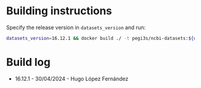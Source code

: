 # Building instructions

Specify the release version in `datasets_version` and run:

```bash
datasets_version=16.12.1 && docker build ./ -t pegi3s/ncbi-datasets:${datasets_version} --build-arg VERSION=${datasets_version}  && docker tag pegi3s/ncbi-datasets:${datasets_version} pegi3s/ncbi-datasets:latest
```

# Build log

- 16.12.1 - 30/04/2024 - Hugo López Fernández
